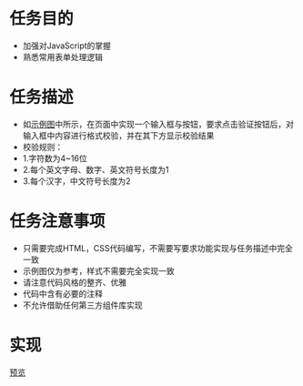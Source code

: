 # 任务目的
  - 加强对JavaScript的掌握
  - 熟悉常用表单处理逻辑
# 任务描述
  - 如[示例图](https://github.com/ZheningLin/ife/blob/master/Task29-%E5%8D%95%E8%A1%A8%E5%8D%95%E6%A0%A1%E9%AA%8C/task_2_29_1.jpg)中所示，在页面中实现一个输入框与按钮，要求点击验证按钮后，对输入框中内容进行格式校验，并在其下方显示校验结果
  - 校验规则：
  - 1.字符数为4~16位
  - 2.每个英文字母、数字、英文符号长度为1
  - 3.每个汉字，中文符号长度为2
# 任务注意事项
  - 只需要完成HTML，CSS代码编写，不需要写要求功能实现与任务描述中完全一致
  - 示例图仅为参考，样式不需要完全实现一致
  - 请注意代码风格的整齐、优雅
  - 代码中含有必要的注释
  - 不允许借助任何第三方组件库实现
# 实现
 [预览](https://zheninglin.github.io/ife/Task29-单表单校验/task-29.html)
